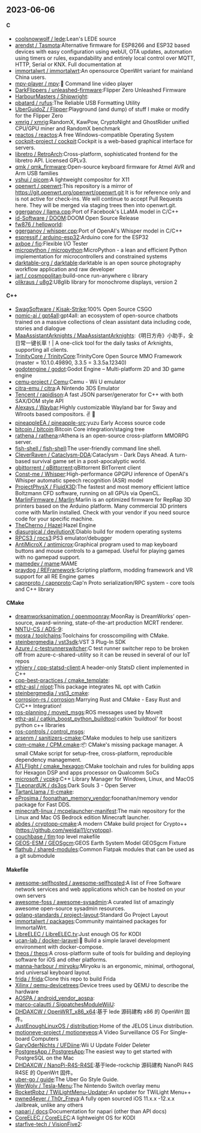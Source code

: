 ## 2023-06-06

#### C
* [coolsnowwolf / lede](https://github.com/coolsnowwolf/lede):Lean's LEDE source
* [arendst / Tasmota](https://github.com/arendst/Tasmota):Alternative firmware for ESP8266 and ESP32 based devices with easy configuration using webUI, OTA updates, automation using timers or rules, expandability and entirely local control over MQTT, HTTP, Serial or KNX. Full documentation at
* [immortalwrt / immortalwrt](https://github.com/immortalwrt/immortalwrt):An opensource OpenWrt variant for mainland China users.
* [mpv-player / mpv](https://github.com/mpv-player/mpv):🎥
Command line video player
* [DarkFlippers / unleashed-firmware](https://github.com/DarkFlippers/unleashed-firmware):Flipper Zero Unleashed Firmware
* [HarbourMasters / Shipwright](https://github.com/HarbourMasters/Shipwright):
* [pbatard / rufus](https://github.com/pbatard/rufus):The Reliable USB Formatting Utility
* [UberGuidoZ / Flipper](https://github.com/UberGuidoZ/Flipper):Playground (and dump) of stuff I make or modify for the Flipper Zero
* [xmrig / xmrig](https://github.com/xmrig/xmrig):RandomX, KawPow, CryptoNight and GhostRider unified CPU/GPU miner and RandomX benchmark
* [reactos / reactos](https://github.com/reactos/reactos):A free Windows-compatible Operating System
* [cockpit-project / cockpit](https://github.com/cockpit-project/cockpit):Cockpit is a web-based graphical interface for servers.
* [libretro / RetroArch](https://github.com/libretro/RetroArch):Cross-platform, sophisticated frontend for the libretro API. Licensed GPLv3.
* [qmk / qmk_firmware](https://github.com/qmk/qmk_firmware):Open-source keyboard firmware for Atmel AVR and Arm USB families
* [yshui / picom](https://github.com/yshui/picom):A lightweight compositor for X11
* [openwrt / openwrt](https://github.com/openwrt/openwrt):This repository is a mirror of https://git.openwrt.org/openwrt/openwrt.git It is for reference only and is not active for check-ins. We will continue to accept Pull Requests here. They will be merged via staging trees then into openwrt.git.
* [ggerganov / llama.cpp](https://github.com/ggerganov/llama.cpp):Port of Facebook's LLaMA model in C/C++
* [id-Software / DOOM](https://github.com/id-Software/DOOM):DOOM Open Source Release
* [fw876 / helloworld](https://github.com/fw876/helloworld):
* [ggerganov / whisper.cpp](https://github.com/ggerganov/whisper.cpp):Port of OpenAI's Whisper model in C/C++
* [espressif / arduino-esp32](https://github.com/espressif/arduino-esp32):Arduino core for the ESP32
* [axboe / fio](https://github.com/axboe/fio):Flexible I/O Tester
* [micropython / micropython](https://github.com/micropython/micropython):MicroPython - a lean and efficient Python implementation for microcontrollers and constrained systems
* [darktable-org / darktable](https://github.com/darktable-org/darktable):darktable is an open source photography workflow application and raw developer
* [jart / cosmopolitan](https://github.com/jart/cosmopolitan):build-once run-anywhere c library
* [olikraus / u8g2](https://github.com/olikraus/u8g2):U8glib library for monochrome displays, version 2

#### C++
* [SwagSoftware / Kisak-Strike](https://github.com/SwagSoftware/Kisak-Strike):100% Open Source CSGO
* [nomic-ai / gpt4all](https://github.com/nomic-ai/gpt4all):gpt4all: an ecosystem of open-source chatbots trained on a massive collections of clean assistant data including code, stories and dialogue
* [MaaAssistantArknights / MaaAssistantArknights](https://github.com/MaaAssistantArknights/MaaAssistantArknights):《明日方舟》小助手，全日常一键长草！| A one-click tool for the daily tasks of Arknights, supporting all clients.
* [TrinityCore / TrinityCore](https://github.com/TrinityCore/TrinityCore):TrinityCore Open Source MMO Framework (master = 10.1.0.49890, 3.3.5 = 3.3.5a.12340)
* [godotengine / godot](https://github.com/godotengine/godot):Godot Engine – Multi-platform 2D and 3D game engine
* [cemu-project / Cemu](https://github.com/cemu-project/Cemu):Cemu - Wii U emulator
* [citra-emu / citra](https://github.com/citra-emu/citra):A Nintendo 3DS Emulator
* [Tencent / rapidjson](https://github.com/Tencent/rapidjson):A fast JSON parser/generator for C++ with both SAX/DOM style API
* [Alexays / Waybar](https://github.com/Alexays/Waybar):Highly customizable Wayland bar for Sway and Wlroots based compositors.
✌️
🎉
* [pineappleEA / pineapple-src](https://github.com/pineappleEA/pineapple-src):yuzu Early Access source code
* [bitcoin / bitcoin](https://github.com/bitcoin/bitcoin):Bitcoin Core integration/staging tree
* [rathena / rathena](https://github.com/rathena/rathena):rAthena is an open-source cross-platform MMORPG server.
* [fish-shell / fish-shell](https://github.com/fish-shell/fish-shell):The user-friendly command line shell.
* [CleverRaven / Cataclysm-DDA](https://github.com/CleverRaven/Cataclysm-DDA):Cataclysm - Dark Days Ahead. A turn-based survival game set in a post-apocalyptic world.
* [qbittorrent / qBittorrent](https://github.com/qbittorrent/qBittorrent):qBittorrent BitTorrent client
* [Const-me / Whisper](https://github.com/Const-me/Whisper):High-performance GPGPU inference of OpenAI's Whisper automatic speech recognition (ASR) model
* [ProjectPhysX / FluidX3D](https://github.com/ProjectPhysX/FluidX3D):The fastest and most memory efficient lattice Boltzmann CFD software, running on all GPUs via OpenCL.
* [MarlinFirmware / Marlin](https://github.com/MarlinFirmware/Marlin):Marlin is an optimized firmware for RepRap 3D printers based on the Arduino platform. Many commercial 3D printers come with Marlin installed. Check with your vendor if you need source code for your specific machine.
* [TheCherno / Hazel](https://github.com/TheCherno/Hazel):Hazel Engine
* [diasurgical / devilutionX](https://github.com/diasurgical/devilutionX):Diablo build for modern operating systems
* [RPCS3 / rpcs3](https://github.com/RPCS3/rpcs3):PS3 emulator/debugger
* [AntiMicroX / antimicrox](https://github.com/AntiMicroX/antimicrox):Graphical program used to map keyboard buttons and mouse controls to a gamepad. Useful for playing games with no gamepad support.
* [mamedev / mame](https://github.com/mamedev/mame):MAME
* [praydog / REFramework](https://github.com/praydog/REFramework):Scripting platform, modding framework and VR support for all RE Engine games
* [capnproto / capnproto](https://github.com/capnproto/capnproto):Cap'n Proto serialization/RPC system - core tools and C++ library

#### CMake
* [dreamworksanimation / openmoonray](https://github.com/dreamworksanimation/openmoonray):MoonRay is DreamWorks’ open-source, award-winning, state-of-the-art production MCRT renderer.
* [NNTU-CS / ADS-9](https://github.com/NNTU-CS/ADS-9):
* [mosra / toolchains](https://github.com/mosra/toolchains):Toolchains for crosscompiling with CMake.
* [steinbergmedia / vst3sdk](https://github.com/steinbergmedia/vst3sdk):VST 3 Plug-In SDK
* [Azure / c-testrunnerswitcher](https://github.com/Azure/c-testrunnerswitcher):C test runner switcher repo to be broken off from azure-c-shared-utility so it can be reused in several of our IoT repos
* [vthiery / cpp-statsd-client](https://github.com/vthiery/cpp-statsd-client):A header-only StatsD client implemented in C++
* [cpp-best-practices / cmake_template](https://github.com/cpp-best-practices/cmake_template):
* [ethz-asl / nlopt](https://github.com/ethz-asl/nlopt):This package integrates NL opt with Catkin
* [steinbergmedia / vst3_cmake](https://github.com/steinbergmedia/vst3_cmake):
* [corrosion-rs / corrosion](https://github.com/corrosion-rs/corrosion):Marrying Rust and CMake - Easy Rust and C/C++ Integration!
* [ros-planning / moveit_msgs](https://github.com/ros-planning/moveit_msgs):ROS messages used by MoveIt
* [ethz-asl / catkin_boost_python_buildtool](https://github.com/ethz-asl/catkin_boost_python_buildtool):catkin 'buildtool' for boost python c++ libraries
* [ros-controls / control_msgs](https://github.com/ros-controls/control_msgs):
* [arsenm / sanitizers-cmake](https://github.com/arsenm/sanitizers-cmake):CMake modules to help use sanitizers
* [cpm-cmake / CPM.cmake](https://github.com/cpm-cmake/CPM.cmake):📦
CMake's missing package manager. A small CMake script for setup-free, cross-platform, reproducible dependency management.
* [ATLFlight / cmake_hexagon](https://github.com/ATLFlight/cmake_hexagon):CMake toolchain and rules for building apps for Hexagon DSP and apps processor on Qualcomm SoCs
* [microsoft / vcpkg](https://github.com/microsoft/vcpkg):C++ Library Manager for Windows, Linux, and MacOS
* [TLeonardUK / ds3os](https://github.com/TLeonardUK/ds3os):Dark Souls 3 - Open Server
* [TartanLlama / tl-cmake](https://github.com/TartanLlama/tl-cmake):
* [eProsima / foonathan_memory_vendor](https://github.com/eProsima/foonathan_memory_vendor):foonathan/memory vendor package for Fast DDS.
* [minecraft-linux / mcpelauncher-manifest](https://github.com/minecraft-linux/mcpelauncher-manifest):The main repository for the Linux and Mac OS Bedrock edition Minecraft launcher.
* [abdes / cryptopp-cmake](https://github.com/abdes/cryptopp-cmake):A modern CMake build project for Crypto++ (https://github.com/weidai11/cryptopp).
* [couchbase / tlm](https://github.com/couchbase/tlm):top level makefile
* [GEOS-ESM / GEOSgcm](https://github.com/GEOS-ESM/GEOSgcm):GEOS Earth System Model GEOSgcm Fixture
* [flathub / shared-modules](https://github.com/flathub/shared-modules):Common Flatpak modules that can be used as a git submodule

#### Makefile
* [awesome-selfhosted / awesome-selfhosted](https://github.com/awesome-selfhosted/awesome-selfhosted):A list of Free Software network services and web applications which can be hosted on your own servers
* [awesome-foss / awesome-sysadmin](https://github.com/awesome-foss/awesome-sysadmin):A curated list of amazingly awesome open-source sysadmin resources.
* [golang-standards / project-layout](https://github.com/golang-standards/project-layout):Standard Go Project Layout
* [immortalwrt / packages](https://github.com/immortalwrt/packages):Community maintained packages for ImmortalWrt.
* [LibreELEC / LibreELEC.tv](https://github.com/LibreELEC/LibreELEC.tv):Just enough OS for KODI
* [ucan-lab / docker-laravel](https://github.com/ucan-lab/docker-laravel):🐳
Build a simple laravel development environment with docker-compose.
* [theos / theos](https://github.com/theos/theos):A cross-platform suite of tools for building and deploying software for iOS and other platforms.
* [manna-harbour / miryoku](https://github.com/manna-harbour/miryoku):Miryoku is an ergonomic, minimal, orthogonal, and universal keyboard layout.
* [frida / frida](https://github.com/frida/frida):Clone this repo to build Frida
* [Xilinx / qemu-devicetrees](https://github.com/Xilinx/qemu-devicetrees):Device trees used by QEMU to describe the hardware
* [AOSPA / android_vendor_aospa](https://github.com/AOSPA/android_vendor_aospa):
* [marco-calautti / SigpatchesModuleWiiU](https://github.com/marco-calautti/SigpatchesModuleWiiU):
* [DHDAXCW / OpenWRT_x86_x64](https://github.com/DHDAXCW/OpenWRT_x86_x64):基于 lede 源码建构 x86 的 OpenWrt 固件。
* [JustEnoughLinuxOS / distribution](https://github.com/JustEnoughLinuxOS/distribution):Home of the JELOS Linux distribution.
* [motioneye-project / motioneyeos](https://github.com/motioneye-project/motioneyeos):A Video Surveillance OS For Single-board Computers
* [GaryOderNichts / UFDiine](https://github.com/GaryOderNichts/UFDiine):Wii U Update Folder Deleter
* [PostgresApp / PostgresApp](https://github.com/PostgresApp/PostgresApp):The easiest way to get started with PostgreSQL on the Mac
* [DHDAXCW / NanoPi-R4S-R4SE](https://github.com/DHDAXCW/NanoPi-R4S-R4SE):基于lede-rockchip 源码建构 NanoPi R4S R4SE 的 OpenWrt 固件。
* [uber-go / guide](https://github.com/uber-go/guide):The Uber Go Style Guide.
* [WerWolv / Tesla-Menu](https://github.com/WerWolv/Tesla-Menu):The Nintendo Switch overlay menu
* [RocketRobz / TWiLightMenu-Updater](https://github.com/RocketRobz/TWiLightMenu-Updater):An updater for TWiLight Menu++
* [pwned4ever / Th0r_Freya](https://github.com/pwned4ever/Th0r_Freya):A fully open sourced iOS 11.x.x -12.x.x Jailbreak, unlike any others
* [napari / docs](https://github.com/napari/docs):Documentation for napari (other than API docs)
* [CoreELEC / CoreELEC](https://github.com/CoreELEC/CoreELEC):A lightweight OS for KODI
* [starfive-tech / VisionFive2](https://github.com/starfive-tech/VisionFive2):
